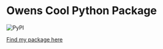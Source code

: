 # Owens Cool Python Package
![PyPI](https://img.shields.io/pypi/v/owens-cool-python-package?style=for-the-badge)


[Find my package here](https://pypi.org/project/owens-cool-python-package/)
